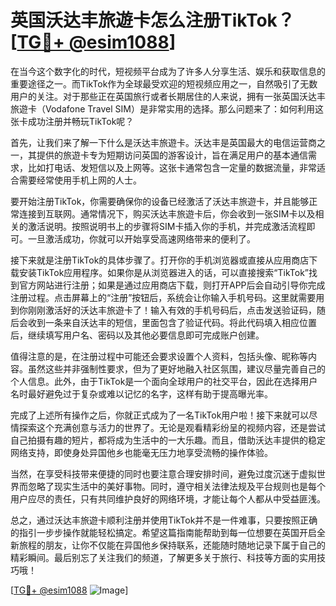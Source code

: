 # 英国沃达丰旅遊卡怎么注册TikTok？[[TG💪+ @esim1088](https://t.me/s/esim1088)]

在当今这个数字化的时代，短视频平台成为了许多人分享生活、娱乐和获取信息的重要途径之一。而TikTok作为全球最受欢迎的短视频应用之一，自然吸引了无数用户的关注。对于那些正在英国旅行或者长期居住的人来说，拥有一张英国沃达丰旅遊卡（Vodafone Travel SIM）是非常实用的选择。那么问题来了：如何利用这张卡成功注册并畅玩TikTok呢？

首先，让我们来了解一下什么是沃达丰旅遊卡。沃达丰是英国最大的电信运营商之一，其提供的旅遊卡专为短期访问英国的游客设计，旨在满足用户的基本通信需求，比如打电话、发短信以及上网等。这张卡通常包含一定量的数据流量，非常适合需要经常使用手机上网的人士。

要开始注册TikTok，你需要确保你的设备已经激活了沃达丰旅遊卡，并且能够正常连接到互联网。通常情况下，购买沃达丰旅遊卡后，你会收到一张SIM卡以及相关的激活说明。按照说明书上的步骤将SIM卡插入你的手机，并完成激活流程即可。一旦激活成功，你就可以开始享受高速网络带来的便利了。

接下来就是注册TikTok的具体步骤了。打开你的手机浏览器或直接从应用商店下载安装TikTok应用程序。如果你是从浏览器进入的话，可以直接搜索“TikTok”找到官方网站进行注册；如果是通过应用商店下载，则打开APP后会自动引导你完成注册过程。点击屏幕上的“注册”按钮后，系统会让你输入手机号码。这里就需要用到你刚刚激活好的沃达丰旅遊卡了！输入有效的手机号码后，点击发送验证码，随后会收到一条来自沃达丰的短信，里面包含了验证代码。将此代码填入相应位置后，继续填写用户名、密码以及其他必要信息即可完成账户创建。

值得注意的是，在注册过程中可能还会要求设置个人资料，包括头像、昵称等内容。虽然这些并非强制性要求，但为了更好地融入社区氛围，建议尽量完善自己的个人信息。此外，由于TikTok是一个面向全球用户的社交平台，因此在选择用户名时最好避免过于复杂或难以记忆的名字，这样有助于提高曝光率。

完成了上述所有操作之后，你就正式成为了一名TikTok用户啦！接下来就可以尽情探索这个充满创意与活力的世界了。无论是观看精彩纷呈的视频内容，还是尝试自己拍摄有趣的短片，都将成为生活中的一大乐趣。而且，借助沃达丰提供的稳定网络支持，即使身处异国他乡也能毫无压力地享受流畅的操作体验。

当然，在享受科技带来便捷的同时也要注意合理安排时间，避免过度沉迷于虚拟世界而忽略了现实生活中的美好事物。同时，遵守相关法律法规及平台规则也是每个用户应尽的责任，只有共同维护良好的网络环境，才能让每个人都从中受益匪浅。

总之，通过沃达丰旅遊卡顺利注册并使用TikTok并不是一件难事，只要按照正确的指引一步步操作就能轻松搞定。希望这篇指南能帮助到每一位想要在英国开启全新旅程的朋友，让你不仅能在异国他乡保持联系，还能随时随地记录下属于自己的精彩瞬间。最后别忘了关注我们的频道，了解更多关于旅行、科技等方面的实用技巧哦！

[[TG💪+ @esim1088](https://t.me/s/esim1088) ![Image](https://i.postimg.cc/4NQfJmqS/Snipaste-2025-05-13-00-14-12.png)]